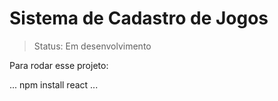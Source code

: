 # Sistema de Cadastro de Jogos

> Status: Em desenvolvimento

Para rodar esse projeto:

...
npm install react
...
